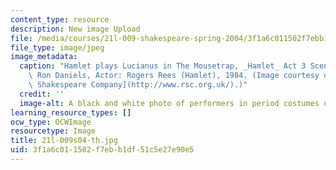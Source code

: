 ```yaml
---
content_type: resource
description: New image Upload
file: /media/courses/21l-009-shakespeare-spring-2004/3f1a6c011502f7ebb1df51c5e27e90e5_21l-009s04-th.jpg
file_type: image/jpeg
image_metadata:
  caption: "Hamlet plays Lucianus in The Mousetrap, _Hamlet_ Act 3 Scene 2. Director:\
    \ Ron Daniels, Actor: Rogers Rees (Hamlet), 1984. (Image courtesy of the\_[Royal\
    \ Shakespeare Company](http://www.rsc.org.uk/).)"
  credit: ''
  image-alt: A black and white photo of performers in period costumes on a stage.
learning_resource_types: []
ocw_type: OCWImage
resourcetype: Image
title: 21l-009s04-th.jpg
uid: 3f1a6c01-1502-f7eb-b1df-51c5e27e90e5
---
```

